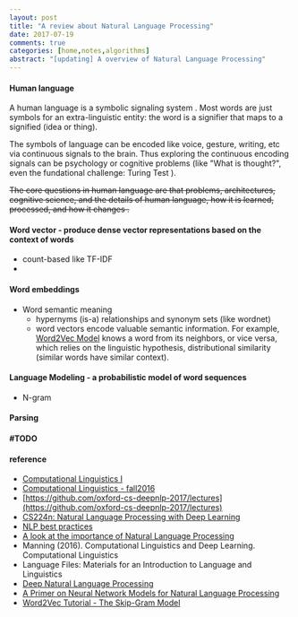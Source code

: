 ```yaml
---
layout: post
title: "A review about Natural Language Processing"
date: 2017-07-19
comments: true
categories: [home,notes,algorithms]
abstract: "[updating] A overview of Natural Language Processing"
---
```


#### Human language
A human language is a symbolic signaling system . Most words are just symbols for an extra-linguistic entity: the word is a signifier that maps to a signified (idea or thing).

The symbols of language can be encoded like voice, gesture, writing, etc via continuous signals to the brain. Thus exploring the continuous encoding signals can be psychology or cognitive problems (like "What is thought?", even the fundational challenge: Turing Test ).

<del>The core questions in human language are that problems, architectures, cognitive science, and the details of human language, how it is learned, processed, and how it changes .</del>


#### Word vector - produce dense vector representations based on the context of words
 * count-based like TF-IDF
 * 
  
#### Word embeddings
 * Word semantic meaning
   - hypernyms (is-a) relationships and synonym sets (like wordnet)
   - word vectors encode valuable semantic information. For example, [Word2Vec Model](http://mccormickml.com/2016/04/19/word2vec-tutorial-the-skip-gram-model/)  knows a word from its neighbors, or vice versa, which relies on the linguistic hypothesis, distributional similarity (similar words have similar context).

#### Language Modeling - a probabilistic model of word sequences
  * N-gram

#### Parsing

#### #TODO


#### reference
* [Computational Linguistics I](http://www.cs.umd.edu/class/fall2017/cmsc723/)
* [Computational Linguistics - fall2016](http://www.cs.umd.edu/class/fall2016/cmsc723//lectures/)
* [https://github.com/oxford-cs-deepnlp-2017/lectures](https://github.com/oxford-cs-deepnlp-2017/lectures)
* [CS224n: Natural Language Processing with Deep Learning](http://web.stanford.edu/class/cs224n/index.html)
* [NLP best practices](http://ruder.io/deep-learning-nlp-best-practices/index.html#introduction)
* [A look at the importance of Natural Language Processing](http://mitp.nautil.us/article/170/last-words-computational-linguistics-and-deep-learning)
* Manning (2016). Computational Linguistics and Deep Learning. Computational Linguistics
* Language Files: Materials for an Introduction to Language and Linguistics
* [Deep Natural Language Processing](https://github.com/oxford-cs-deepnlp-2017/lectures)
* [A Primer on Neural Network Models for Natural Language Processing](http://pquentin.github.io/nnlp/nnlp.html)
* [Word2Vec Tutorial - The Skip-Gram Model](http://mccormickml.com/2016/04/19/word2vec-tutorial-the-skip-gram-model/)
